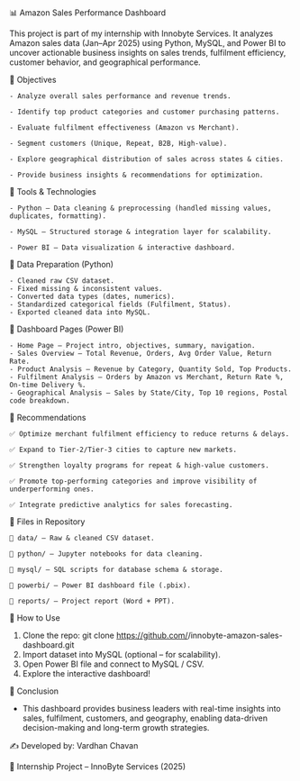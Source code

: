 📊 Amazon Sales Performance Dashboard

This project is part of my internship with Innobyte Services.
It analyzes Amazon sales data (Jan–Apr 2025) using Python, MySQL, and Power BI to uncover actionable business insights on sales trends, fulfilment efficiency, customer behavior, and geographical performance.

🔹 Objectives

    - Analyze overall sales performance and revenue trends.

    - Identify top product categories and customer purchasing patterns.

    - Evaluate fulfilment effectiveness (Amazon vs Merchant).

    - Segment customers (Unique, Repeat, B2B, High-value).

    - Explore geographical distribution of sales across states & cities.

    - Provide business insights & recommendations for optimization.

🔹 Tools & Technologies

    - Python – Data cleaning & preprocessing (handled missing values, duplicates, formatting).

    - MySQL – Structured storage & integration layer for scalability.

    - Power BI – Data visualization & interactive dashboard.
    
🔹 Data Preparation (Python)

    - Cleaned raw CSV dataset.
    - Fixed missing & inconsistent values.
    - Converted data types (dates, numerics).
    - Standardized categorical fields (Fulfilment, Status).
    - Exported cleaned data into MySQL.

🔹 Dashboard Pages (Power BI)

    - Home Page – Project intro, objectives, summary, navigation.
    - Sales Overview – Total Revenue, Orders, Avg Order Value, Return Rate.
    - Product Analysis – Revenue by Category, Quantity Sold, Top Products.
    - Fulfilment Analysis – Orders by Amazon vs Merchant, Return Rate %, On-time Delivery %.
    - Geographical Analysis – Sales by State/City, Top 10 regions, Postal code breakdown.

🔹 Recommendations

    ✅ Optimize merchant fulfilment efficiency to reduce returns & delays.

    ✅ Expand to Tier-2/Tier-3 cities to capture new markets.

    ✅ Strengthen loyalty programs for repeat & high-value customers.

    ✅ Promote top-performing categories and improve visibility of underperforming ones.

    ✅ Integrate predictive analytics for sales forecasting.

🔹 Files in Repository

    📂 data/ – Raw & cleaned CSV dataset.

    📂 python/ – Jupyter notebooks for data cleaning.

    📂 mysql/ – SQL scripts for database schema & storage.

    📂 powerbi/ – Power BI dashboard file (.pbix).

    📂 reports/ – Project report (Word + PPT).

🔹 How to Use

  1. Clone the repo:
     git clone https://github.com/<your-username>/innobyte-amazon-sales-dashboard.git
  2. Import dataset into MySQL (optional – for scalability).
  3. Open Power BI file and connect to MySQL / CSV.
  4. Explore the interactive dashboard!

🔹 Conclusion

  - This dashboard provides business leaders with real-time insights into sales, fulfilment, customers, and geography, enabling data-driven decision-making and long-term growth strategies.

✍️ Developed by: Vardhan Chavan

📌 Internship Project – InnoByte Services (2025)
